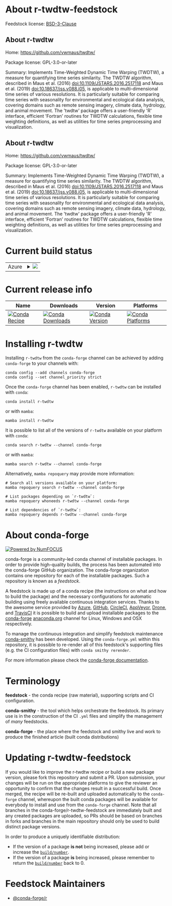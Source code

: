About r-twdtw-feedstock
=======================

Feedstock license: [BSD-3-Clause](https://github.com/conda-forge/r-twdtw-feedstock/blob/main/LICENSE.txt)


About r-twdtw
-------------

Home: https://github.com/vwmaus/twdtw/

Package license: GPL-3.0-or-later

Summary: Implements Time-Weighted Dynamic Time Warping (TWDTW), a measure for quantifying time series similarity. The TWDTW algorithm, described in Maus et al. (2016) <doi:10.1109/JSTARS.2016.2517118> and Maus et al. (2019) <doi:10.18637/jss.v088.i05>, is applicable to multi-dimensional time series of various resolutions. It is particularly suitable for comparing time series with seasonality for environmental and ecological data analysis, covering domains such as remote sensing imagery, climate data, hydrology, and animal movement. The 'twdtw' package offers a user-friendly 'R' interface, efficient 'Fortran' routines for TWDTW calculations, flexible time weighting definitions, as well as utilities for time series preprocessing and visualization.

About r-twdtw
-------------

Home: https://github.com/vwmaus/twdtw/

Package license: GPL-3.0-or-later

Summary: Implements Time-Weighted Dynamic Time Warping (TWDTW), a measure for quantifying time series similarity. The TWDTW algorithm, described in Maus et al. (2016) <doi:10.1109/JSTARS.2016.2517118> and Maus et al. (2019) <doi:10.18637/jss.v088.i05>, is applicable to multi-dimensional time series of various resolutions. It is particularly suitable for comparing time series with seasonality for environmental and ecological data analysis, covering domains such as remote sensing imagery, climate data, hydrology, and animal movement. The 'twdtw' package offers a user-friendly 'R' interface, efficient 'Fortran' routines for TWDTW calculations, flexible time weighting definitions, as well as utilities for time series preprocessing and visualization.

Current build status
====================


<table>
    
  <tr>
    <td>Azure</td>
    <td>
      <details>
        <summary>
          <a href="https://dev.azure.com/conda-forge/feedstock-builds/_build/latest?definitionId=23769&branchName=main">
            <img src="https://dev.azure.com/conda-forge/feedstock-builds/_apis/build/status/r-twdtw-feedstock?branchName=main">
          </a>
        </summary>
        <table>
          <thead><tr><th>Variant</th><th>Status</th></tr></thead>
          <tbody><tr>
              <td>linux_64_r_base4.4</td>
              <td>
                <a href="https://dev.azure.com/conda-forge/feedstock-builds/_build/latest?definitionId=23769&branchName=main">
                  <img src="https://dev.azure.com/conda-forge/feedstock-builds/_apis/build/status/r-twdtw-feedstock?branchName=main&jobName=linux&configuration=linux%20linux_64_r_base4.4" alt="variant">
                </a>
              </td>
            </tr><tr>
              <td>linux_64_r_base4.5</td>
              <td>
                <a href="https://dev.azure.com/conda-forge/feedstock-builds/_build/latest?definitionId=23769&branchName=main">
                  <img src="https://dev.azure.com/conda-forge/feedstock-builds/_apis/build/status/r-twdtw-feedstock?branchName=main&jobName=linux&configuration=linux%20linux_64_r_base4.5" alt="variant">
                </a>
              </td>
            </tr><tr>
              <td>osx_64_r_base4.4</td>
              <td>
                <a href="https://dev.azure.com/conda-forge/feedstock-builds/_build/latest?definitionId=23769&branchName=main">
                  <img src="https://dev.azure.com/conda-forge/feedstock-builds/_apis/build/status/r-twdtw-feedstock?branchName=main&jobName=osx&configuration=osx%20osx_64_r_base4.4" alt="variant">
                </a>
              </td>
            </tr><tr>
              <td>osx_64_r_base4.5</td>
              <td>
                <a href="https://dev.azure.com/conda-forge/feedstock-builds/_build/latest?definitionId=23769&branchName=main">
                  <img src="https://dev.azure.com/conda-forge/feedstock-builds/_apis/build/status/r-twdtw-feedstock?branchName=main&jobName=osx&configuration=osx%20osx_64_r_base4.5" alt="variant">
                </a>
              </td>
            </tr><tr>
              <td>win_64_r_base4.4</td>
              <td>
                <a href="https://dev.azure.com/conda-forge/feedstock-builds/_build/latest?definitionId=23769&branchName=main">
                  <img src="https://dev.azure.com/conda-forge/feedstock-builds/_apis/build/status/r-twdtw-feedstock?branchName=main&jobName=win&configuration=win%20win_64_r_base4.4" alt="variant">
                </a>
              </td>
            </tr><tr>
              <td>win_64_r_base4.5</td>
              <td>
                <a href="https://dev.azure.com/conda-forge/feedstock-builds/_build/latest?definitionId=23769&branchName=main">
                  <img src="https://dev.azure.com/conda-forge/feedstock-builds/_apis/build/status/r-twdtw-feedstock?branchName=main&jobName=win&configuration=win%20win_64_r_base4.5" alt="variant">
                </a>
              </td>
            </tr>
          </tbody>
        </table>
      </details>
    </td>
  </tr>
</table>

Current release info
====================

| Name | Downloads | Version | Platforms |
| --- | --- | --- | --- |
| [![Conda Recipe](https://img.shields.io/badge/recipe-r--twdtw-green.svg)](https://anaconda.org/conda-forge/r-twdtw) | [![Conda Downloads](https://img.shields.io/conda/dn/conda-forge/r-twdtw.svg)](https://anaconda.org/conda-forge/r-twdtw) | [![Conda Version](https://img.shields.io/conda/vn/conda-forge/r-twdtw.svg)](https://anaconda.org/conda-forge/r-twdtw) | [![Conda Platforms](https://img.shields.io/conda/pn/conda-forge/r-twdtw.svg)](https://anaconda.org/conda-forge/r-twdtw) |

Installing r-twdtw
==================

Installing `r-twdtw` from the `conda-forge` channel can be achieved by adding `conda-forge` to your channels with:

```
conda config --add channels conda-forge
conda config --set channel_priority strict
```

Once the `conda-forge` channel has been enabled, `r-twdtw` can be installed with `conda`:

```
conda install r-twdtw
```

or with `mamba`:

```
mamba install r-twdtw
```

It is possible to list all of the versions of `r-twdtw` available on your platform with `conda`:

```
conda search r-twdtw --channel conda-forge
```

or with `mamba`:

```
mamba search r-twdtw --channel conda-forge
```

Alternatively, `mamba repoquery` may provide more information:

```
# Search all versions available on your platform:
mamba repoquery search r-twdtw --channel conda-forge

# List packages depending on `r-twdtw`:
mamba repoquery whoneeds r-twdtw --channel conda-forge

# List dependencies of `r-twdtw`:
mamba repoquery depends r-twdtw --channel conda-forge
```


About conda-forge
=================

[![Powered by
NumFOCUS](https://img.shields.io/badge/powered%20by-NumFOCUS-orange.svg?style=flat&colorA=E1523D&colorB=007D8A)](https://numfocus.org)

conda-forge is a community-led conda channel of installable packages.
In order to provide high-quality builds, the process has been automated into the
conda-forge GitHub organization. The conda-forge organization contains one repository
for each of the installable packages. Such a repository is known as a *feedstock*.

A feedstock is made up of a conda recipe (the instructions on what and how to build
the package) and the necessary configurations for automatic building using freely
available continuous integration services. Thanks to the awesome service provided by
[Azure](https://azure.microsoft.com/en-us/services/devops/), [GitHub](https://github.com/),
[CircleCI](https://circleci.com/), [AppVeyor](https://www.appveyor.com/),
[Drone](https://cloud.drone.io/welcome), and [TravisCI](https://travis-ci.com/)
it is possible to build and upload installable packages to the
[conda-forge](https://anaconda.org/conda-forge) [anaconda.org](https://anaconda.org/)
channel for Linux, Windows and OSX respectively.

To manage the continuous integration and simplify feedstock maintenance
[conda-smithy](https://github.com/conda-forge/conda-smithy) has been developed.
Using the ``conda-forge.yml`` within this repository, it is possible to re-render all of
this feedstock's supporting files (e.g. the CI configuration files) with ``conda smithy rerender``.

For more information please check the [conda-forge documentation](https://conda-forge.org/docs/).

Terminology
===========

**feedstock** - the conda recipe (raw material), supporting scripts and CI configuration.

**conda-smithy** - the tool which helps orchestrate the feedstock.
                   Its primary use is in the construction of the CI ``.yml`` files
                   and simplify the management of *many* feedstocks.

**conda-forge** - the place where the feedstock and smithy live and work to
                  produce the finished article (built conda distributions)


Updating r-twdtw-feedstock
==========================

If you would like to improve the r-twdtw recipe or build a new
package version, please fork this repository and submit a PR. Upon submission,
your changes will be run on the appropriate platforms to give the reviewer an
opportunity to confirm that the changes result in a successful build. Once
merged, the recipe will be re-built and uploaded automatically to the
`conda-forge` channel, whereupon the built conda packages will be available for
everybody to install and use from the `conda-forge` channel.
Note that all branches in the conda-forge/r-twdtw-feedstock are
immediately built and any created packages are uploaded, so PRs should be based
on branches in forks and branches in the main repository should only be used to
build distinct package versions.

In order to produce a uniquely identifiable distribution:
 * If the version of a package **is not** being increased, please add or increase
   the [``build/number``](https://docs.conda.io/projects/conda-build/en/latest/resources/define-metadata.html#build-number-and-string).
 * If the version of a package **is** being increased, please remember to return
   the [``build/number``](https://docs.conda.io/projects/conda-build/en/latest/resources/define-metadata.html#build-number-and-string)
   back to 0.

Feedstock Maintainers
=====================

* [@conda-forge/r](https://github.com/orgs/conda-forge/teams/r/)

